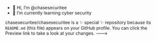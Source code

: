 - 👋 Hi, I’m @chasesecuritee
- 🌱 I’m currently learning cyber security

chasesecuritee/chasesecuritee is a ✨ special ✨ repository because its `README.md` (this file) appears on your GitHub profile.
You can click the Preview link to take a look at your changes.
--->
